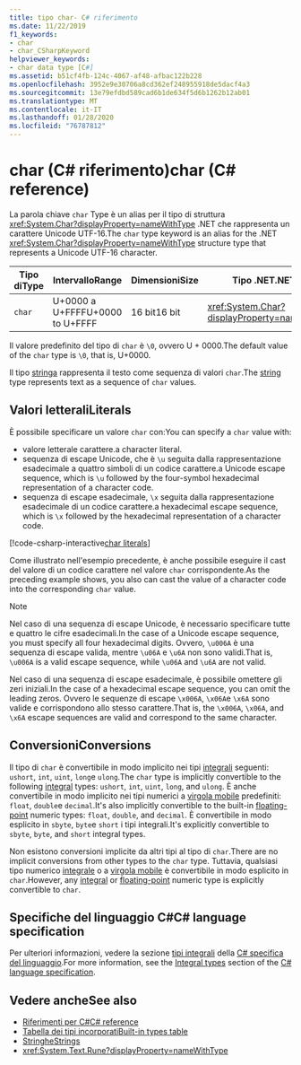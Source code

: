 ```yaml
---
title: tipo char- C# riferimento
ms.date: 11/22/2019
f1_keywords:
- char
- char_CSharpKeyword
helpviewer_keywords:
- char data type [C#]
ms.assetid: b51cf4fb-124c-4067-af48-afbac122b228
ms.openlocfilehash: 3952e9e30706a8cd362ef248955918de5dacf4a3
ms.sourcegitcommit: 13e79efdbd589cad6b1de634f5d6b1262b12ab01
ms.translationtype: MT
ms.contentlocale: it-IT
ms.lasthandoff: 01/28/2020
ms.locfileid: "76787812"
---
```

# <a name="char-c-reference"></a><span data-ttu-id="07e39-102">char (C# riferimento)</span><span class="sxs-lookup"><span data-stu-id="07e39-102">char (C# reference)</span></span>

<span data-ttu-id="07e39-103">La parola chiave `char` Type è un alias per il tipo di struttura <xref:System.Char?displayProperty=nameWithType> .NET che rappresenta un carattere Unicode UTF-16.</span><span class="sxs-lookup"><span data-stu-id="07e39-103">The `char` type keyword is an alias for the .NET <xref:System.Char?displayProperty=nameWithType> structure type that represents a Unicode UTF-16 character.</span></span>

|<span data-ttu-id="07e39-104">Tipo di</span><span class="sxs-lookup"><span data-stu-id="07e39-104">Type</span></span>|<span data-ttu-id="07e39-105">Intervallo</span><span class="sxs-lookup"><span data-stu-id="07e39-105">Range</span></span>|<span data-ttu-id="07e39-106">Dimensioni</span><span class="sxs-lookup"><span data-stu-id="07e39-106">Size</span></span>|<span data-ttu-id="07e39-107">Tipo .NET</span><span class="sxs-lookup"><span data-stu-id="07e39-107">.NET type</span></span>|
|----------|-----------|----------|-------------------------|
|`char`|<span data-ttu-id="07e39-108">U+0000 a U+FFFF</span><span class="sxs-lookup"><span data-stu-id="07e39-108">U+0000 to U+FFFF</span></span>|<span data-ttu-id="07e39-109">16 bit</span><span class="sxs-lookup"><span data-stu-id="07e39-109">16 bit</span></span>|<xref:System.Char?displayProperty=nameWithType>|

<span data-ttu-id="07e39-110">Il valore predefinito del tipo di `char` è `\0`, ovvero U + 0000.</span><span class="sxs-lookup"><span data-stu-id="07e39-110">The default value of the `char` type is `\0`, that is, U+0000.</span></span>

<span data-ttu-id="07e39-111">Il tipo [stringa](reference-types.md#the-string-type) rappresenta il testo come sequenza di valori `char`.</span><span class="sxs-lookup"><span data-stu-id="07e39-111">The [string](reference-types.md#the-string-type) type represents text as a sequence of `char` values.</span></span>

## <a name="literals"></a><span data-ttu-id="07e39-112">Valori letterali</span><span class="sxs-lookup"><span data-stu-id="07e39-112">Literals</span></span>

<span data-ttu-id="07e39-113">È possibile specificare un valore `char` con:</span><span class="sxs-lookup"><span data-stu-id="07e39-113">You can specify a `char` value with:</span></span>

- <span data-ttu-id="07e39-114">valore letterale carattere.</span><span class="sxs-lookup"><span data-stu-id="07e39-114">a character literal.</span></span>
- <span data-ttu-id="07e39-115">sequenza di escape Unicode, che è `\u` seguita dalla rappresentazione esadecimale a quattro simboli di un codice carattere.</span><span class="sxs-lookup"><span data-stu-id="07e39-115">a Unicode escape sequence, which is `\u` followed by the four-symbol hexadecimal representation of a character code.</span></span>
- <span data-ttu-id="07e39-116">sequenza di escape esadecimale, `\x` seguita dalla rappresentazione esadecimale di un codice carattere.</span><span class="sxs-lookup"><span data-stu-id="07e39-116">a hexadecimal escape sequence, which is `\x` followed by the hexadecimal representation of a character code.</span></span>

[!code-csharp-interactive[char literals](~/samples/csharp/language-reference/builtin-types/CharType.cs#Literals)]

<span data-ttu-id="07e39-117">Come illustrato nell'esempio precedente, è anche possibile eseguire il cast del valore di un codice carattere nel valore `char` corrispondente.</span><span class="sxs-lookup"><span data-stu-id="07e39-117">As the preceding example shows, you also can cast the value of a character code into the corresponding `char` value.</span></span>

> [!NOTE]
> <span data-ttu-id="07e39-118">Nel caso di una sequenza di escape Unicode, è necessario specificare tutte e quattro le cifre esadecimali.</span><span class="sxs-lookup"><span data-stu-id="07e39-118">In the case of a Unicode escape sequence, you must specify all four hexadecimal digits.</span></span> <span data-ttu-id="07e39-119">Ovvero, `\u006A` è una sequenza di escape valida, mentre `\u06A` e `\u6A` non sono validi.</span><span class="sxs-lookup"><span data-stu-id="07e39-119">That is, `\u006A` is a valid escape sequence, while `\u06A` and `\u6A` are not valid.</span></span>
>
> <span data-ttu-id="07e39-120">Nel caso di una sequenza di escape esadecimale, è possibile omettere gli zeri iniziali.</span><span class="sxs-lookup"><span data-stu-id="07e39-120">In the case of a hexadecimal escape sequence, you can omit the leading zeros.</span></span> <span data-ttu-id="07e39-121">Ovvero le sequenze di escape `\x006A`, `\x06A`e `\x6A` sono valide e corrispondono allo stesso carattere.</span><span class="sxs-lookup"><span data-stu-id="07e39-121">That is, the `\x006A`, `\x06A`, and `\x6A` escape sequences are valid and correspond to the same character.</span></span>

## <a name="conversions"></a><span data-ttu-id="07e39-122">Conversioni</span><span class="sxs-lookup"><span data-stu-id="07e39-122">Conversions</span></span>

<span data-ttu-id="07e39-123">Il tipo di `char` è convertibile in modo implicito nei tipi [integrali](integral-numeric-types.md) seguenti: `ushort`, `int`, `uint`, `long`e `ulong`.</span><span class="sxs-lookup"><span data-stu-id="07e39-123">The `char` type is implicitly convertible to the following [integral](integral-numeric-types.md) types: `ushort`, `int`, `uint`, `long`, and `ulong`.</span></span> <span data-ttu-id="07e39-124">È anche convertibile in modo implicito nei tipi numerici a [virgola mobile](floating-point-numeric-types.md) predefiniti: `float`, `double`e `decimal`.</span><span class="sxs-lookup"><span data-stu-id="07e39-124">It's also implicitly convertible to the built-in [floating-point](floating-point-numeric-types.md) numeric types: `float`, `double`, and `decimal`.</span></span> <span data-ttu-id="07e39-125">È convertibile in modo esplicito in `sbyte`, `byte`e `short` i tipi integrali.</span><span class="sxs-lookup"><span data-stu-id="07e39-125">It's explicitly convertible to `sbyte`, `byte`, and `short` integral types.</span></span>

<span data-ttu-id="07e39-126">Non esistono conversioni implicite da altri tipi al tipo di `char`.</span><span class="sxs-lookup"><span data-stu-id="07e39-126">There are no implicit conversions from other types to the `char` type.</span></span> <span data-ttu-id="07e39-127">Tuttavia, qualsiasi tipo numerico [integrale](integral-numeric-types.md) o a [virgola mobile](floating-point-numeric-types.md) è convertibile in modo esplicito in `char`.</span><span class="sxs-lookup"><span data-stu-id="07e39-127">However, any [integral](integral-numeric-types.md) or [floating-point](floating-point-numeric-types.md) numeric type is explicitly convertible to `char`.</span></span>

## <a name="c-language-specification"></a><span data-ttu-id="07e39-128">Specifiche del linguaggio C#</span><span class="sxs-lookup"><span data-stu-id="07e39-128">C# language specification</span></span>

<span data-ttu-id="07e39-129">Per ulteriori informazioni, vedere la sezione [tipi integrali](~/_csharplang/spec/types.md#integral-types) della [ C# specifica del linguaggio](~/_csharplang/spec/introduction.md).</span><span class="sxs-lookup"><span data-stu-id="07e39-129">For more information, see the [Integral types](~/_csharplang/spec/types.md#integral-types) section of the [C# language specification](~/_csharplang/spec/introduction.md).</span></span>

## <a name="see-also"></a><span data-ttu-id="07e39-130">Vedere anche</span><span class="sxs-lookup"><span data-stu-id="07e39-130">See also</span></span>

- [<span data-ttu-id="07e39-131">Riferimenti per C#</span><span class="sxs-lookup"><span data-stu-id="07e39-131">C# reference</span></span>](../index.md)
- [<span data-ttu-id="07e39-132">Tabella dei tipi incorporati</span><span class="sxs-lookup"><span data-stu-id="07e39-132">Built-in types table</span></span>](../keywords/built-in-types-table.md)
- [<span data-ttu-id="07e39-133">Stringhe</span><span class="sxs-lookup"><span data-stu-id="07e39-133">Strings</span></span>](../../programming-guide/strings/index.md)
- <xref:System.Text.Rune?displayProperty=nameWithType>
